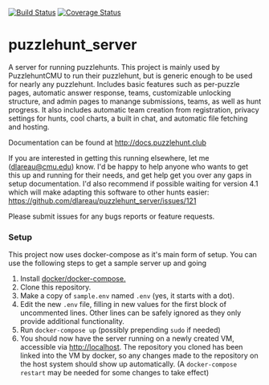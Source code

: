 [![Build Status](https://travis-ci.org/dlareau/puzzlehunt_server.svg)](https://travis-ci.org/dlareau/puzzlehunt_server)
[![Coverage Status](https://coveralls.io/repos/github/dlareau/puzzlehunt_server/badge.svg)](https://coveralls.io/github/dlareau/puzzlehunt_server)

# puzzlehunt_server
A server for running puzzlehunts. This project is mainly used by PuzzlehuntCMU to run their puzzlehunt, but is generic enough to be used for nearly any puzzlehunt. Includes basic features such as per-puzzle pages, automatic answer response, teams, customizable unlocking structure, and admin pages to manange submissions, teams, as well as hunt progress. It also includes automatic team creation from registration, privacy settings for hunts, cool charts, a built in chat, and automatic file fetching and hosting.

Documentation can be found at http://docs.puzzlehunt.club

If you are interested in getting this running elsewhere, let me (dlareau@cmu.edu) know. I'd be happy to help anyone who wants to get this up and running for their needs, and get help get you over any gaps in setup documentation. I'd also recommend if possible waiting for version 4.1 which will make adapting this software to other hunts easier: https://github.com/dlareau/puzzlehunt_server/issues/121

Please submit issues for any bugs reports or feature requests.

### Setup
This project now uses docker-compose as it's main form of setup. You can use the following steps to get a sample server up and going

1. Install [docker/docker-compose.](https://docs.docker.com/compose/install/)
2. Clone this repository.
3. Make a copy of ```sample.env``` named ```.env``` (yes, it starts with a dot).
4. Edit the new ```.env``` file, filling in new values for the first block of uncommented lines. Other lines can be safely ignored as they only provide additional functionality.
5. Run ```docker-compose up``` (possibly prepending ```sudo``` if needed)
6. You should now have the server running on a newly created VM, accessible via [http://localhost](http://localhost). The repository you cloned has been linked into the VM by docker, so any changes made to the repository on the host system should show up automatically. (A ```docker-compose restart``` may be needed for some changes to take effect)
